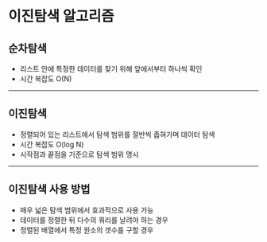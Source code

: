# 이진탐색 알고리즘
## 순차탐색
- 리스트 안에 특정한 데이터를 찾기 위해 앞에서부터 하나씩 확인
- 시간 복잡도 O(N)
---
## 이진탐색
- 정렬되어 있는 리스트에서 탐색 범위를 절반씩 좁혀가며 데이터 탐색
- 시간 복잡도 O(log N)
- 시작점과 끝점을 기준으로 탐색 범위 명시
---
## 이진탐색 사용 방법
- 매우 넓은 탐색 범위에서 효과적으로 사용 가능
- 데이터를 정렬한 뒤 다수의 쿼리를 날려야 하는 경우
- 정렬된 배열에서 특정 원소의 갯수를 구할 경우